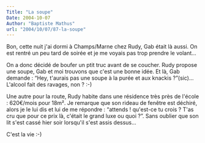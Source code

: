 ```yaml
---
Title: "La soupe"
Date: 2004-10-07
Author: "Baptiste Mathus"
url: "2004/10/07/87-la-soupe"
---
```




Bon, cette nuit j'ai dormi à Champs/Marne chez Rudy, Gab était là aussi.
On est rentré un peu tard de soirée et je me voyais pas trop prendre le
volant...

On a donc décidé de boufer un ptit truc avant de se coucher. Rudy
propose une soupe, Gab et moi trouvons que c'est une bonne idée. Et là,
Gab demande : “Hey, t'aurais pas une soupe à la purée et aux knackis
?”(sic)... L'alcool fait des ravages, non ? :-)

Une autre pour la route, Rudy habite dans une résidence très près de
l'école : 620€/mois pour 18m². Je remarque que son rideau de fenêtre est
déchiré, alors je le lui dis et lui de me répondre : “attends !
qu'est-ce tu crois ? T'as cru que pour ce prix là, c'était le grand luxe
ou quoi ?”. Sans oublier que son lit s'est cassé hier soir lorsqu'il
s'est assis dessus...

C'est la vie :-)

